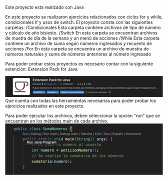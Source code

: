 Este proyecto esta realizado con Java

En este proyecto se realizaron ejercicios relacionados con ciclos for y while, condicionales if y usos de switch.
El proyecto consta con las siguientes carpetas:
/Condicionales
    Esta carpeta contiene archivos de tipo de número y cálculo de año bisiesto.
/Switch
    En esta carpeta se encuentran archivos de muetra de día de la semana y un menú de acciones
/While
    Esta carpeta contiene un archivo de suma según números ingresados y recuento de acciones
/For
    En esta carpeta se encuentra un archivo de muestra de números naturales y suma de números anteriores al número ingresado


Para poder probar estos proyectos es necesario contar con la siguiente extención:
Extension Pack for Java 

![alt text](image.png)
Que cuenta con todas las herramientas necesarias para poder probar los ejercicios realizados en este proyecto.


Para poder ejecutar los archivos, deben seleccionar la opción "run" que se encuentran en los métodos main de cada archivo.
![alt text](image-1.png)